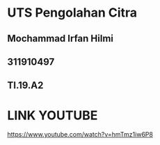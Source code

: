 # UTS Pengolahan Citra
## Mochammad Irfan Hilmi
## 311910497
## TI.19.A2

# LINK YOUTUBE
https://www.youtube.com/watch?v=hmTmz1iw6P8
